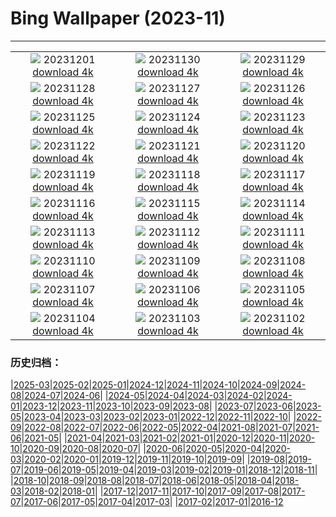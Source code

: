 # Bing Wallpaper (2023-11)
**************
| | | |
| :----: | :----: | :----: |
| ![](https://www.bing.com/th?id=OHR.TrotternishStorr_EN-CA5599802740_1920x1080.jpg) 20231201 [download 4k](https://www.bing.com/th?id=OHR.TrotternishStorr_EN-CA5599802740_UHD.jpg) | ![](https://www.bing.com/th?id=OHR.TreeLighting_EN-CA6130146411_1920x1080.jpg) 20231130 [download 4k](https://www.bing.com/th?id=OHR.TreeLighting_EN-CA6130146411_UHD.jpg) | ![](https://www.bing.com/th?id=OHR.HumanKindness_EN-CA5067686988_1920x1080.jpg) 20231129 [download 4k](https://www.bing.com/th?id=OHR.HumanKindness_EN-CA5067686988_UHD.jpg) |
| ![](https://www.bing.com/th?id=OHR.RioNegro_EN-CA4800560662_1920x1080.jpg) 20231128 [download 4k](https://www.bing.com/th?id=OHR.RioNegro_EN-CA4800560662_UHD.jpg) | ![](https://www.bing.com/th?id=OHR.BradgateFallow_EN-CA4052081592_1920x1080.jpg) 20231127 [download 4k](https://www.bing.com/th?id=OHR.BradgateFallow_EN-CA4052081592_UHD.jpg) | ![](https://www.bing.com/th?id=OHR.KluaneNationalPark_EN-CA2444890279_1920x1080.jpg) 20231126 [download 4k](https://www.bing.com/th?id=OHR.KluaneNationalPark_EN-CA2444890279_UHD.jpg) |
| ![](https://www.bing.com/th?id=OHR.HallofMosses_EN-CA2734980649_1920x1080.jpg) 20231125 [download 4k](https://www.bing.com/th?id=OHR.HallofMosses_EN-CA2734980649_UHD.jpg) | ![](https://www.bing.com/th?id=OHR.TeideNational_EN-CA3367560781_1920x1080.jpg) 20231124 [download 4k](https://www.bing.com/th?id=OHR.TeideNational_EN-CA3367560781_UHD.jpg) | ![](https://www.bing.com/th?id=OHR.SnakeRiverTeton_EN-CA6269707771_1920x1080.jpg) 20231123 [download 4k](https://www.bing.com/th?id=OHR.SnakeRiverTeton_EN-CA6269707771_UHD.jpg) |
| ![](https://www.bing.com/th?id=OHR.HelloSeal_EN-CA8920941536_1920x1080.jpg) 20231122 [download 4k](https://www.bing.com/th?id=OHR.HelloSeal_EN-CA8920941536_UHD.jpg) | ![](https://www.bing.com/th?id=OHR.ChapmanAdventure_EN-CA7617553421_1920x1080.jpg) 20231121 [download 4k](https://www.bing.com/th?id=OHR.ChapmanAdventure_EN-CA7617553421_UHD.jpg) | ![](https://www.bing.com/th?id=OHR.FrozenBog_EN-CA6967890345_1920x1080.jpg) 20231120 [download 4k](https://www.bing.com/th?id=OHR.FrozenBog_EN-CA6967890345_UHD.jpg) |
| ![](https://www.bing.com/th?id=OHR.MilsePolarBear_EN-CA6389230764_1920x1080.jpg) 20231119 [download 4k](https://www.bing.com/th?id=OHR.MilsePolarBear_EN-CA6389230764_UHD.jpg) | ![](https://www.bing.com/th?id=OHR.BadRiver_EN-CA5987452710_1920x1080.jpg) 20231118 [download 4k](https://www.bing.com/th?id=OHR.BadRiver_EN-CA5987452710_UHD.jpg) | ![](https://www.bing.com/th?id=OHR.VanDusenGarden_EN-CA9959447598_1920x1080.jpg) 20231117 [download 4k](https://www.bing.com/th?id=OHR.VanDusenGarden_EN-CA9959447598_UHD.jpg) |
| ![](https://www.bing.com/th?id=OHR.SarekSweden_EN-CA7793725097_1920x1080.jpg) 20231116 [download 4k](https://www.bing.com/th?id=OHR.SarekSweden_EN-CA7793725097_UHD.jpg) | ![](https://www.bing.com/th?id=OHR.RussellLupines_EN-CA8718015949_1920x1080.jpg) 20231115 [download 4k](https://www.bing.com/th?id=OHR.RussellLupines_EN-CA8718015949_UHD.jpg) | ![](https://www.bing.com/th?id=OHR.OliveOrchard_EN-CA6897943946_1920x1080.jpg) 20231114 [download 4k](https://www.bing.com/th?id=OHR.OliveOrchard_EN-CA6897943946_UHD.jpg) |
| ![](https://www.bing.com/th?id=OHR.DiwaliAyodhya_EN-CA6612149437_1920x1080.jpg) 20231113 [download 4k](https://www.bing.com/th?id=OHR.DiwaliAyodhya_EN-CA6612149437_UHD.jpg) | ![](https://www.bing.com/th?id=OHR.YoungPeaks_EN-CA5929270890_1920x1080.jpg) 20231112 [download 4k](https://www.bing.com/th?id=OHR.YoungPeaks_EN-CA5929270890_UHD.jpg) | ![](https://www.bing.com/th?id=OHR.BadlandsSunrise_EN-CA5356481625_1920x1080.jpg) 20231111 [download 4k](https://www.bing.com/th?id=OHR.BadlandsSunrise_EN-CA5356481625_UHD.jpg) |
| ![](https://www.bing.com/th?id=OHR.NorwayBirch_EN-CA5132198022_1920x1080.jpg) 20231110 [download 4k](https://www.bing.com/th?id=OHR.NorwayBirch_EN-CA5132198022_UHD.jpg) | ![](https://www.bing.com/th?id=OHR.ManateeMama_EN-CA6979465483_1920x1080.jpg) 20231109 [download 4k](https://www.bing.com/th?id=OHR.ManateeMama_EN-CA6979465483_UHD.jpg) | ![](https://www.bing.com/th?id=OHR.KirkilaiTower_EN-CA3981412668_1920x1080.jpg) 20231108 [download 4k](https://www.bing.com/th?id=OHR.KirkilaiTower_EN-CA3981412668_UHD.jpg) |
| ![](https://www.bing.com/th?id=OHR.LagoPehoe_EN-CA3476467386_1920x1080.jpg) 20231107 [download 4k](https://www.bing.com/th?id=OHR.LagoPehoe_EN-CA3476467386_UHD.jpg) | ![](https://www.bing.com/th?id=OHR.SilencioSpain_EN-CA4767274689_1920x1080.jpg) 20231106 [download 4k](https://www.bing.com/th?id=OHR.SilencioSpain_EN-CA4767274689_UHD.jpg) | ![](https://www.bing.com/th?id=OHR.BisonSnow_EN-CA4676004863_1920x1080.jpg) 20231105 [download 4k](https://www.bing.com/th?id=OHR.BisonSnow_EN-CA4676004863_UHD.jpg) |
| ![](https://www.bing.com/th?id=OHR.SeaNettles_EN-CA9566858218_1920x1080.jpg) 20231104 [download 4k](https://www.bing.com/th?id=OHR.SeaNettles_EN-CA9566858218_UHD.jpg) | ![](https://www.bing.com/th?id=OHR.DeathValleySalt_EN-CA1198196681_1920x1080.jpg) 20231103 [download 4k](https://www.bing.com/th?id=OHR.DeathValleySalt_EN-CA1198196681_UHD.jpg) | ![](https://www.bing.com/th?id=OHR.KennyLake_EN-CA8728888429_1920x1080.jpg) 20231102 [download 4k](https://www.bing.com/th?id=OHR.KennyLake_EN-CA8728888429_UHD.jpg) |

### 历史归档：

|[2025-03](/2025-03/2025-03.md)|[2025-02](/2025-02/2025-02.md)|[2025-01](/2025-01/2025-01.md)|[2024-12](/2024-12/2024-12.md)|[2024-11](/2024-11/2024-11.md)|[2024-10](/2024-10/2024-10.md)|[2024-09](/2024-09/2024-09.md)|[2024-08](/2024-08/2024-08.md)|[2024-07](/2024-07/2024-07.md)|[2024-06](/2024-06/2024-06.md)|
|[2024-05](/2024-05/2024-05.md)|[2024-04](/2024-04/2024-04.md)|[2024-03](/2024-03/2024-03.md)|[2024-02](/2024-02/2024-02.md)|[2024-01](/2024-01/2024-01.md)|[2023-12](/2023-12/2023-12.md)|[2023-11](/2023-11/2023-11.md)|[2023-10](/2023-10/2023-10.md)|[2023-09](/2023-09/2023-09.md)|[2023-08](/2023-08/2023-08.md)|
|[2023-07](/2023-07/2023-07.md)|[2023-06](/2023-06/2023-06.md)|[2023-05](/2023-05/2023-05.md)|[2023-04](/2023-04/2023-04.md)|[2023-03](/2023-03/2023-03.md)|[2023-02](/2023-02/2023-02.md)|[2023-01](/2023-01/2023-01.md)|[2022-12](/2022-12/2022-12.md)|[2022-11](/2022-11/2022-11.md)|[2022-10](/2022-10/2022-10.md)|
|[2022-09](/2022-09/2022-09.md)|[2022-08](/2022-08/2022-08.md)|[2022-07](/2022-07/2022-07.md)|[2022-06](/2022-06/2022-06.md)|[2022-05](/2022-05/2022-05.md)|[2022-04](/2022-04/2022-04.md)|[2021-08](/2021-08/2021-08.md)|[2021-07](/2021-07/2021-07.md)|[2021-06](/2021-06/2021-06.md)|[2021-05](/2021-05/2021-05.md)|
|[2021-04](/2021-04/2021-04.md)|[2021-03](/2021-03/2021-03.md)|[2021-02](/2021-02/2021-02.md)|[2021-01](/2021-01/2021-01.md)|[2020-12](/2020-12/2020-12.md)|[2020-11](/2020-11/2020-11.md)|[2020-10](/2020-10/2020-10.md)|[2020-09](/2020-09/2020-09.md)|[2020-08](/2020-08/2020-08.md)|[2020-07](/2020-07/2020-07.md)|
|[2020-06](/2020-06/2020-06.md)|[2020-05](/2020-05/2020-05.md)|[2020-04](/2020-04/2020-04.md)|[2020-03](/2020-03/2020-03.md)|[2020-02](/2020-02/2020-02.md)|[2020-01](/2020-01/2020-01.md)|[2019-12](/2019-12/2019-12.md)|[2019-11](/2019-11/2019-11.md)|[2019-10](/2019-10/2019-10.md)|[2019-09](/2019-09/2019-09.md)|
|[2019-08](/2019-08/2019-08.md)|[2019-07](/2019-07/2019-07.md)|[2019-06](/2019-06/2019-06.md)|[2019-05](/2019-05/2019-05.md)|[2019-04](/2019-04/2019-04.md)|[2019-03](/2019-03/2019-03.md)|[2019-02](/2019-02/2019-02.md)|[2019-01](/2019-01/2019-01.md)|[2018-12](/2018-12/2018-12.md)|[2018-11](/2018-11/2018-11.md)|
|[2018-10](/2018-10/2018-10.md)|[2018-09](/2018-09/2018-09.md)|[2018-08](/2018-08/2018-08.md)|[2018-07](/2018-07/2018-07.md)|[2018-06](/2018-06/2018-06.md)|[2018-05](/2018-05/2018-05.md)|[2018-04](/2018-04/2018-04.md)|[2018-03](/2018-03/2018-03.md)|[2018-02](/2018-02/2018-02.md)|[2018-01](/2018-01/2018-01.md)|
|[2017-12](/2017-12/2017-12.md)|[2017-11](/2017-11/2017-11.md)|[2017-10](/2017-10/2017-10.md)|[2017-09](/2017-09/2017-09.md)|[2017-08](/2017-08/2017-08.md)|[2017-07](/2017-07/2017-07.md)|[2017-06](/2017-06/2017-06.md)|[2017-05](/2017-05/2017-05.md)|[2017-04](/2017-04/2017-04.md)|[2017-03](/2017-03/2017-03.md)|
|[2017-02](/2017-02/2017-02.md)|[2017-01](/2017-01/2017-01.md)|[2016-12](/2016-12/2016-12.md)